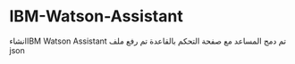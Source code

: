 # IBM-Watson-Assistant
انشاءIBM Watson Assistant
تم دمج المساعد مع صفحة التحكم بالقاعدة 
تم رفع ملف json

